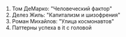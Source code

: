 
1. Том ДеМарко: "Человеческий фактор"
2. Делез Жиль: "Капитализм и шизофрения"
3. Роман Михайлов: "Улица космонавтов"
4. Паттерны успеха в it с головой
